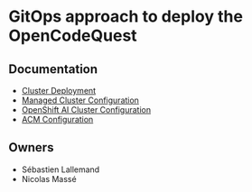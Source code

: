# GitOps approach to deploy the OpenCodeQuest

## Documentation

- [Cluster Deployment](documentation/CLUSTER_DEPLOYMENT.md)
- [Managed Cluster Configuration](documentation/MANAGED_CLUSTER_CONFIGURATION.md)
- [OpenShift AI Cluster Configuration](documentation/AI_CLUSTER_CONFIGURATION.md)
- [ACM Configuration](documentation/CENTRAL_CLUSTER_CONFIGURATION.md)

## Owners

- Sébastien Lallemand
- Nicolas Massé
